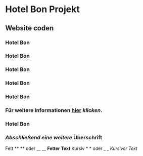 # Hotel Bon Projekt
## Website coden
### 
### Hotel Bon
### Hotel Bon
### **Hotel Bon**
### Hotel Bon
### Hotel Bon
### Für weitere **Informationen** [hier](https://far1had.github.io/hotelbon1/) *klicken*.
### Hotel Bon
### *Abschließend eine weitere* Überschrift

Fett    ** ** oder __ __    **Fetter Text**
Kursiv  * * oder _ _    *Kursiver Text*